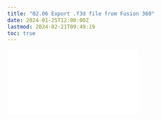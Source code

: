 ```yaml
---
title: "02.06 Export .f3d file from Fusion 360"
date: 2024-01-25T12:00:00Z
lastmod: 2024-02-21T09:49:19
toc: true
---
```


![Link to included file content](../../../../3d-modeling/fusion-360/export-f3d-file-fusion-360.md)

